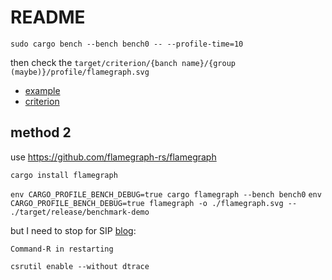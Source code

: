 # README #

`sudo cargo bench --bench bench0 -- --profile-time=10`

then check the `target/criterion/{banch name}/{group (maybe)}/profile/flamegraph.svg`

+ [example](https://github.com/tikv/pprof-rs/blob/master/examples/criterion.rs)
+ [criterion](https://github.com/bheisler/criterion.rs)


## method 2 ##

use https://github.com/flamegraph-rs/flamegraph

`cargo install flamegraph`

`env CARGO_PROFILE_BENCH_DEBUG=true cargo flamegraph --bench bench0`
`env CARGO_PROFILE_BENCH_DEBUG=true flamegraph -o ./flamegraph.svg -- ./target/release/benchmark-demo`

but I need to stop for SIP [blog](https://poweruser.blog/using-dtrace-with-sip-enabled-3826a352e64b):

```
Command-R in restarting

csrutil enable --without dtrace
```
